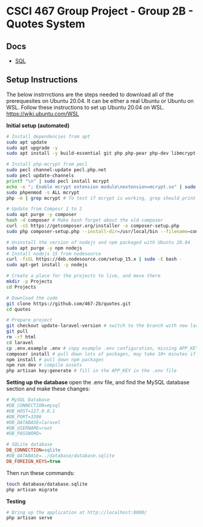 # CSCI 467 Group Project - Group 2B - Quotes System

## Docs

* [SQL](sql/README.md)

## Setup Instructions

The below instrrrctions are the steps needed to download all of the prerequesites on Ubuntu 20.04. It can be either a real Ubuntu or Ubuntu on WSL. Follow these instructions to set up Ubuntu 20.04 on WSL. https://wiki.ubuntu.com/WSL

**Initial setup (automated)**
```sh
# Install dependencies from apt
sudo apt update
sudo apt upgrade -y
sudo apt install -y build-essential git php php-pear php-dev libmcrypt-dev php-fpm php-zip php-mbstring php-xml php-gd mysql-client php-mysql sqlite3 php-sqlite3

# Install php-mcrypt from pecl
sudo pecl channel-update pecl.php.net
sudo pecl update-channels
printf "\n" | sudo pecl install mcrypt
echo -e "; Enable mcrypt extension module\nextension=mcrypt.so" | sudo tee /etc/php/7.4/mods-available/mcrypt.ini
sudo phpenmod -s ALL mcrypt
php -m | grep mcrypt # To test if mcrypt is working, grep should print out "mcrypt" in red if enabled, or print nothing if not enabled

# Update from Composr 1 to 2
sudo apt purge -y composer
hash -d composer # Make bash forget about the old composer
curl -sS https://getcomposer.org/installer -o composer-setup.php
sudo php composer-setup.php --install-dir=/usr/local/bin --filename=composer

# Uninstall the version of nodejs and npm packaged with Ubuntu 20.04
sudo apt purge -y npm nodejs
# Install nodejs 15 from nodesource 
curl -fsSL https://deb.nodesource.com/setup_15.x | sudo -E bash -
sudo apt-get install -y nodejs

# Create a place for the projects to live, and move there
mkdir -p Projects
cd Projects

# Download the code
git clone https://github.com/467-2b/quotes.git
cd quotes

# Prepare project
git checkout update-laravel-version # switch to the branch with new laravel
git pull
rm -rf html
cd laravel
cp .env.example .env # copy example .env configuration, missing APP_KEY
composer install # pull down lots of packages, may take 10+ minutes if not cached
npm install # pull down npm packages
npm run dev # compile assets
php artisan key:generate # fill in the APP_KEY in the .env file
```

**Setting up the database**
open the .env file, and find the MySQL database section and make these changes:
```ini
# MySQL Database
#DB_CONNECTION=mysql
#DB_HOST=127.0.0.1
#DB_PORT=3306
#DB_DATABASE=laravel
#DB_USERNAME=root
#DB_PASSWORD=

# SQLite database
DB_CONNECTION=sqlite
#DB_DATABASE=../database/database.sqlite
DB_FOREIGN_KEYS=true
```

Then run these commands: 
```sh
touch database/database.sqlite
php artisan migrate
```

**Testing**
```sh
# Bring up the application at http://localhost:8000/
php artisan serve
```